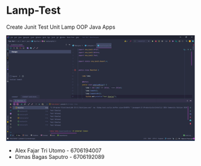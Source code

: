 # Lamp-Test
Create Junit Test Unit Lamp OOP Java Apps

![alt text](https://github.com/Diba15/Lamp-Test/blob/master/Screenshot%20Unit%20Test%20Junit%20PBO.png)

- Alex Fajar Tri Utomo - 6706194007
- Dimas Bagas Saputro - 6706192089
